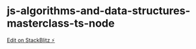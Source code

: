 # js-algorithms-and-data-structures-masterclass-ts-node

[Edit on StackBlitz ⚡️](https://stackblitz.com/edit/node-kdbgqt)